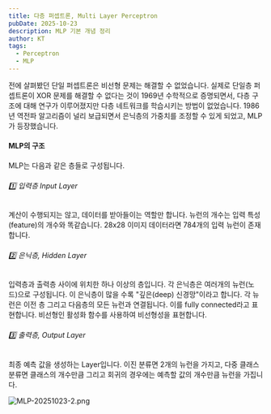 ```yaml
---
title: 다층 퍼셉트론, Multi Layer Perceptron
pubDate: 2025-10-23
description: MLP 기본 개념 정리
author: KT
tags:
  - Perceptron
  - MLP
---
```

전에 살펴봤던 단일 퍼셉트론은 비선형 문제는 해결할 수 없었습니다. 실제로 단일층 퍼셉트론이 XOR 문제를 해결할 수 없다는 것이 1969년 수학적으로 증명되면서, 다층 구조에 대해 연구가 이루어졌지만 다층 네트워크를 학습시키는 방법이 없었습니다. 1986년 역전파 알고리즘이 널리 보급되면서 은닉층의 가중치를 조정할 수 있게 되었고, MLP가 등장했습니다.

#### MLP의 구조
MLP는 다음과 같은 층들로 구성됩니다. 

###### 1️⃣ 입력층 Input Layer
계산이 수행되지는 않고, 데이터를 받아들이는 역할만 합니다. 뉴런의 개수는 입력 특성(feature)의 개수와 똑같습니다. 28x28 이미지 데이터라면 784개의 입력 뉴런이 존재합니다.

###### 2️⃣ 은닉층, Hidden Layer
입력층과 출력층 사이에 위치한 하나 이상의 층입니다. 각 은닉층은 여러개의 뉴런(노드)으로 구성됩니다. 이 은닉층이 많을 수록 "깊은(deep) 신경망"이라고 합니다. 각 뉴런은 이전 층 그리고 다음층의 모든 뉴런과 연결됩니다. 이를 fully connected라고 표현합니다. 비선형인 활성화 함수를 사용하여 비선형성을 표현합니다.

###### 3️⃣ 출력층, Output Layer
최종 예측 값을 생성하는 Layer입니다. 이진 분류면 2개의 뉴런을 가지고, 다중 클래스 분류면 클래스의 개수만큼 그리고 회귀의 경우에는 예측할 값의 개수만큼 뉴런을 가집니다.

![MLP-20251023-2.png](/images/blog/MLP-20251023-2.png)

